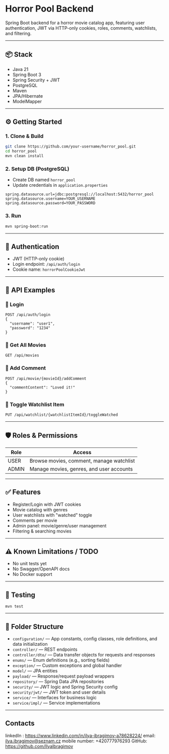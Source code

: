 # Horror Pool Backend

Spring Boot backend for a horror movie catalog app, featuring user authentication, JWT via HTTP-only cookies, roles, comments, watchlists, and filtering.

---

## 📦 Stack
- Java 21
- Spring Boot 3
- Spring Security + JWT
- PostgreSQL
- Maven
- JPA/Hibernate
- ModelMapper

---

## ⚙️ Getting Started

### 1. Clone & Build
```bash
git clone https://github.com/your-username/horror_pool.git
cd horror_pool
mvn clean install
```

### 2. Setup DB (PostgreSQL)
- Create DB named `horror_pool`
- Update credentials in `application.properties`

```
spring.datasource.url=jdbc:postgresql://localhost:5432/horror_pool
spring.datasource.username=YOUR_USERNAME
spring.datasource.password=YOUR_PASSWORD
```

### 3. Run
```bash
mvn spring-boot:run
```

---

## 🔐 Authentication
- JWT (HTTP-only cookie)
- Login endpoint: `/api/auth/login`
- Cookie name: `horrorPoolCookieJwt`

---

## 🧾 API Examples

### 🔑 Login
```
POST /api/auth/login
{
  "username": "user1",
  "password": "1234"
}
```

### 🎥 Get All Movies
```
GET /api/movies
```

### 💬 Add Comment
```
POST /api/movie/{movieId}/addComment
{
  "commentContent": "Loved it!"
}
```

### 📌 Toggle Watchlist Item
```
PUT /api/watchlist/{watchlistItemId}/toggleWatched
```

---

## 🛡️ Roles & Permissions

| Role   | Access                                      |
|--------|---------------------------------------------|
| USER   | Browse movies, comment, manage watchlist    |
| ADMIN  | Manage movies, genres, and user accounts    |

---

## ✅ Features
- Register/Login with JWT cookies
- Movie catalog with genres
- User watchlists with "watched" toggle
- Comments per movie
- Admin panel: movie/genre/user management
- Filtering & searching movies

---

## ⚠️ Known Limitations / TODO
- No unit tests yet
- No Swagger/OpenAPI docs
- No Docker support

---

## 🧪 Testing
```
mvn test
```

---

## 📁 Folder Structure
- `configuration/` — App constants, config classes, role definitions, and data initialization
- `controller/` — REST endpoints
- `controller/dto/` — Data transfer objects for requests and responses
- `enums/` — Enum definitions (e.g., sorting fields)
- `exception/` — Custom exceptions and global handler
- `model/` — JPA entities
- `payload/` — Response/request payload wrappers
- `repository/` — Spring Data JPA repositories
- `security/` — JWT logic and Spring Security config
- `security/jwt/` — JWT token and user details
- `service/` — Interfaces for business logic
- `service/impl/` — Service implementations

---

## Contacts
linkedIn : https://www.linkedin.com/in/ilya-ibragimov-a78628224/
email: ilya.ibragimov@seznam.cz
mobile number: +420777976293
GitHub: https://github.com/IlyaIbragimov
